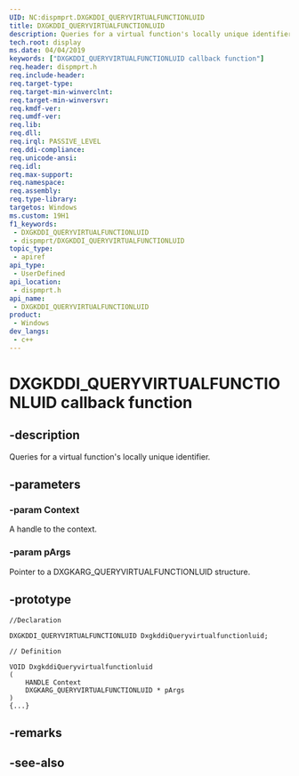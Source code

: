 ```yaml
---
UID: NC:dispmprt.DXGKDDI_QUERYVIRTUALFUNCTIONLUID
title: DXGKDDI_QUERYVIRTUALFUNCTIONLUID
description: Queries for a virtual function's locally unique identifier.
tech.root: display
ms.date: 04/04/2019
keywords: ["DXGKDDI_QUERYVIRTUALFUNCTIONLUID callback function"]
req.header: dispmprt.h
req.include-header: 
req.target-type: 
req.target-min-winverclnt: 
req.target-min-winversvr: 
req.kmdf-ver: 
req.umdf-ver: 
req.lib: 
req.dll: 
req.irql: PASSIVE_LEVEL
req.ddi-compliance: 
req.unicode-ansi: 
req.idl: 
req.max-support: 
req.namespace: 
req.assembly: 
req.type-library: 
targetos: Windows
ms.custom: 19H1
f1_keywords:
 - DXGKDDI_QUERYVIRTUALFUNCTIONLUID
 - dispmprt/DXGKDDI_QUERYVIRTUALFUNCTIONLUID
topic_type:
 - apiref
api_type:
 - UserDefined
api_location:
 - dispmprt.h
api_name:
 - DXGKDDI_QUERYVIRTUALFUNCTIONLUID
product:
 - Windows
dev_langs:
 - c++
---
```


# DXGKDDI_QUERYVIRTUALFUNCTIONLUID callback function


## -description

Queries for a virtual function's locally unique identifier.

## -parameters

### -param Context

A handle to the context.

### -param pArgs

Pointer to a DXGKARG_QUERYVIRTUALFUNCTIONLUID structure.

## -prototype

```
//Declaration

DXGKDDI_QUERYVIRTUALFUNCTIONLUID DxgkddiQueryvirtualfunctionluid; 

// Definition

VOID DxgkddiQueryvirtualfunctionluid 
(
	HANDLE Context
	DXGKARG_QUERYVIRTUALFUNCTIONLUID * pArgs
)
{...}

```

## -remarks

## -see-also

